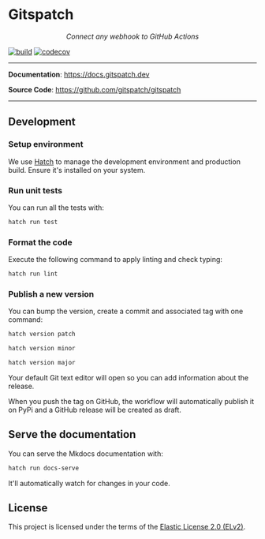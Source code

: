 # Gitspatch

<p align="center">
    <em>Connect any webhook to GitHub Actions</em>
</p>

[![build](https://github.com/gitspatch/gitspatch/workflows/Build/badge.svg)](https://github.com/gitspatch/gitspatch/actions)
[![codecov](https://codecov.io/gh/gitspatch/gitspatch/branch/master/graph/badge.svg)](https://codecov.io/gh/gitspatch/gitspatch)

---

**Documentation**: <a href="https://docs.gitspatch.dev" target="_blank">https://docs.gitspatch.dev</a>

**Source Code**: <a href="https://github.com/gitspatch/gitspatch" target="_blank">https://github.com/gitspatch/gitspatch</a>

---

## Development

### Setup environment

We use [Hatch](https://hatch.pypa.io/latest/install/) to manage the development environment and production build. Ensure it's installed on your system.

### Run unit tests

You can run all the tests with:

```bash
hatch run test
```

### Format the code

Execute the following command to apply linting and check typing:

```bash
hatch run lint
```

### Publish a new version

You can bump the version, create a commit and associated tag with one command:

```bash
hatch version patch
```

```bash
hatch version minor
```

```bash
hatch version major
```

Your default Git text editor will open so you can add information about the release.

When you push the tag on GitHub, the workflow will automatically publish it on PyPi and a GitHub release will be created as draft.

## Serve the documentation

You can serve the Mkdocs documentation with:

```bash
hatch run docs-serve
```

It'll automatically watch for changes in your code.

## License

This project is licensed under the terms of the [Elastic License 2.0 (ELv2)](./LICENSE.md).
